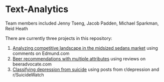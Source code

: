 # Text-Analytics
Team members included Jenny Tseng, Jacob Padden, Michael Sparkman, Reid Heath

There are currently three projects in this repository:

1. [Analyzing competitive landscape in the midsized sedans market](https://github.com/mos397/Text_Analytics_HW/blob/main/midsized-sedans-comment-analysis.ipynb) using comments on Edmund.com
2. [Beer recommendations with multiple attributes](https://github.com/mos397/Text_Analytics_HW/blob/main/beer-recommendation.ipynb) using reviews on beeradvocate.com
3. [Classifying depression from suicide](https://github.com/jentseng/Text-Analytics/tree/master/reddit-depressed-suicide) using posts from r/depression and r/SuicideWatch
